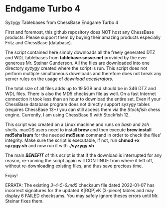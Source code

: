 # Endgame Turbo 4
Syzygy Tablebases from ChessBase Endgame Turbo 4

First and foremost, this github repository does NOT host any ChessBase products. Please support them by buying their amazing products especially Fritz and ChessBase (database).

The script contained here simply downloads all the freely generated DTZ and WDL tablebases from **tablebase.sesse.net** provided by the ever generous Mr. Steinar Gunderson. All the files are downloaded into one directory *syzygy* created where the script is run. This script does not perform multiple simultaneous downloads and therefore does not break any server rules on the usage of *download accelerators*.

The total size of all files adds up to 19.5GB and should be in 346 DTZ and WDL files. There is also the MD5 checksum file as well. On a fast Internet connection it took less than an hour to download the entire set. Even if your ChessBase database program does not directly support syzygy tables (requires ChessBase 13+) you can still access them via the *Stockfish* chess engine. Currently, I am using ChessBase 9 with Stockfish 12.

This script was created on a Linux machine and runs on *bash* and *zsh* shells. macOS users need to install **brew** and then execute **brew install md5sha1sum** for the needed **md5sum** command in order to check the files' integrity. Make sure the script is executable, if not, run **chmod +x syzygy.sh** and now run it with **./syzygy.sh**

The main ***BENEFIT*** of this script is that if the download is interrupted for any reason, re-running the script again will CONTINUE from where it left off, without re-downloading existing files, and thus save precious time.

Enjoy!

ERRATA: The existing *3-4-5-6.md5* checksum file dated 2022-01-07 has incorrect signatures for the updated K[RQP]vK (3-piece) tables and may display 6 FAILED checksums. You may safely ignore theses errors until Mr. Steinar fixes them.
